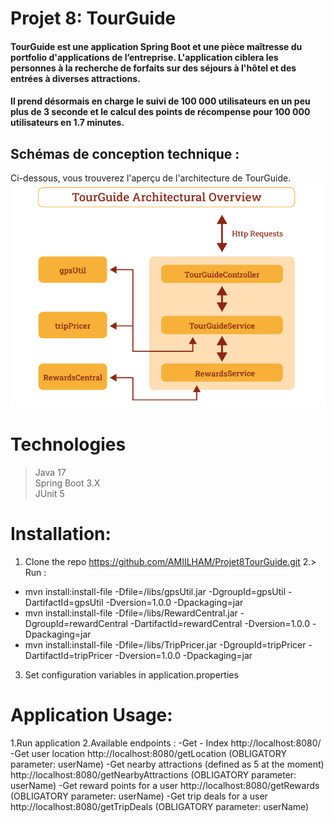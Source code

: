 # Projet 8: TourGuide 
 #### TourGuide est une application Spring Boot et une pièce maîtresse du portfolio d'applications de l’entreprise. L'application ciblera les personnes à la recherche de forfaits sur des séjours à l'hôtel et des entrées à diverses attractions.
 #### Il prend désormais en charge le suivi de 100 000 utilisateurs en un peu plus de 3 seconde et le calcul des points de récompense pour 100 000 utilisateurs en 1.7 minutes.
 ##  Schémas de conception technique : 
 Ci-dessous, vous trouverez l'aperçu de l'architecture de TourGuide.
 ![diagramme d'architecture](https://github.com/AMIILHAM/Projet8TourGuide/blob/master/archi.PNG)
 

# Technologies

> Java 17  
> Spring Boot 3.X  
> JUnit 5  

 # Installation: 
1. Clone the repo
https://github.com/AMIILHAM/Projet8TourGuide.git
2.> Run : 
- mvn install:install-file -Dfile=/libs/gpsUtil.jar -DgroupId=gpsUtil -DartifactId=gpsUtil -Dversion=1.0.0 -Dpackaging=jar  
- mvn install:install-file -Dfile=/libs/RewardCentral.jar -DgroupId=rewardCentral -DartifactId=rewardCentral -Dversion=1.0.0 -Dpackaging=jar  
- mvn install:install-file -Dfile=/libs/TripPricer.jar -DgroupId=tripPricer -DartifactId=tripPricer -Dversion=1.0.0 -Dpackaging=jar

3. Set configuration variables in application.properties

 # Application Usage:
1.Run application
2.Available endpoints :
-Get - Index http://localhost:8080/
-Get user location http://localhost:8080/getLocation (OBLIGATORY parameter: userName)
-Get nearby attractions (defined as 5 at the moment) http://localhost:8080/getNearbyAttractions (OBLIGATORY parameter: userName)
-Get reward points for a user http://localhost:8080/getRewards (OBLIGATORY parameter: userName)
-Get trip deals for a user http://localhost:8080/getTripDeals (OBLIGATORY parameter: userName)


